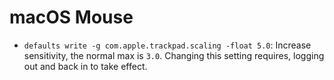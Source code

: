# macOS Mouse

- `defaults write -g com.apple.trackpad.scaling -float 5.0`: Increase sensitivity, the normal max is `3.0`. Changing this setting requires, logging out and back in to take effect.
